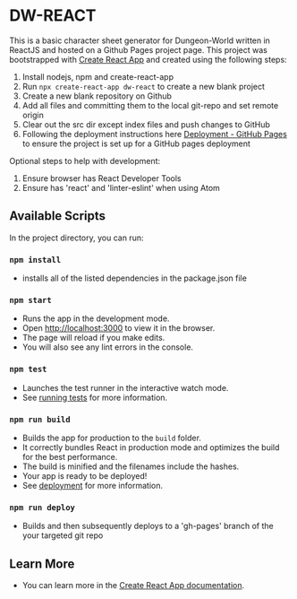# DW-REACT

This is a basic character sheet generator for Dungeon-World written in ReactJS and hosted on a Github Pages project page. This project was bootstrapped with [Create React App](https://github.com/facebook/create-react-app) and created using the following steps:
1. Install nodejs, npm and create-react-app
2. Run `npx create-react-app dw-react` to create a new blank project
3. Create a new blank repository on Github
4. Add all files and committing them to the local git-repo and set remote origin
5. Clear out the src dir except index files and push changes to GitHub
6. Following the deployment instructions here [Deployment - GitHub Pages](https://create-react-app.dev/docs/deployment/#github-pages) to ensure the project is set up for a GitHub pages deployment

Optional steps to help with development:
1. Ensure browser has React Developer Tools
2. Ensure has 'react' and 'linter-eslint' when using Atom

## Available Scripts

In the project directory, you can run:

### `npm install`

- installs all of the listed dependencies in the package.json file

### `npm start`

- Runs the app in the development mode.
- Open [http://localhost:3000](http://localhost:3000) to view it in the browser.
- The page will reload if you make edits.
- You will also see any lint errors in the console.

### `npm test`

- Launches the test runner in the interactive watch mode.
- See [running tests](https://facebook.github.io/create-react-app/docs/running-tests) for more information.

### `npm run build`

- Builds the app for production to the `build` folder.
- It correctly bundles React in production mode and optimizes the build for the best performance.
- The build is minified and the filenames include the hashes.
- Your app is ready to be deployed!
- See [deployment](https://facebook.github.io/create-react-app/docs/deployment) for more information.

### `npm run deploy`

- Builds and then subsequently deploys to a 'gh-pages' branch of the your targeted git repo

## Learn More

- You can learn more in the [Create React App documentation](https://facebook.github.io/create-react-app/docs/getting-started).
